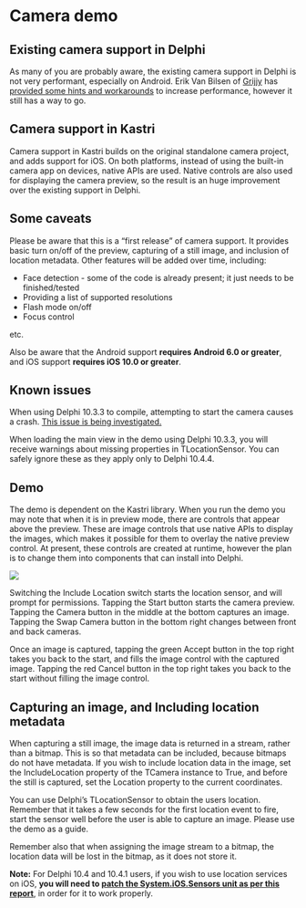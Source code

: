 # Camera demo

## Existing camera support in Delphi

As many of you are probably aware, the existing camera support in Delphi is not very performant, especially on Android. Erik Van Bilsen of [Grijjy](https://blog.grijjy.com/) has [provided some hints and workarounds](https://quality.embarcadero.com/browse/RSP-10592) to increase performance, however it still has a way to go.

## Camera support in Kastri

Camera support in Kastri builds on the original standalone camera project, and adds support for iOS. On both platforms, instead of using the built-in camera app on devices, native APIs are used. Native controls are also used for displaying the camera preview, so the result is an huge improvement over the existing support in Delphi.

## Some caveats

Please be aware that this is a “first release” of camera support. It provides basic turn on/off of the preview, capturing of a still image, and inclusion of location metadata. Other features will be added over time, including:

*   Face detection - some of the code is already present; it just needs to be finished/tested
*   Providing a list of supported resolutions
*   Flash mode on/off
*   Focus control

etc.

Also be aware that the Android support **requires Android 6.0 or greater**, and iOS support **requires iOS 10.0 or greater**.

## Known issues

When using Delphi 10.3.3 to compile, attempting to start the camera causes a crash. [This issue is being investigated.](https://github.com/DelphiWorlds/Kastri/issues/20)

When loading the main view in the demo using Delphi 10.3.3, you will receive warnings about missing properties in TLocationSensor. You can safely ignore these as they apply only to Delphi 10.4.4.

## Demo

The demo is dependent on the Kastri library. When you run the demo you may note that when it is in preview mode, there are controls that appear above the preview. These are image controls that use native APIs to display the images, which makes it possible for them to overlay the native preview control. At present, these controls are created at runtime, however the plan is to change them into components that can install into Delphi.

[![](https://i0.wp.com/delphiworlds.com/wp-content/uploads/2020/11/Screen-Shot-2020-11-06-at-1.01.39-am.png?resize=348%2C751&ssl=1)](https://i0.wp.com/delphiworlds.com/wp-content/uploads/2020/11/Screen-Shot-2020-11-06-at-1.01.39-am.png?ssl=1)

Switching the Include Location switch starts the location sensor, and will prompt for permissions. Tapping the Start button starts the camera preview. Tapping the Camera button in the middle at the bottom captures an image. Tapping the Swap Camera button in the bottom right changes between front and back cameras.

Once an image is captured, tapping the green Accept button in the top right takes you back to the start, and fills the image control with the captured image. Tapping the red Cancel button in the top right takes you back to the start without filling the image control.

## Capturing an image, and Including location metadata

When capturing a still image, the image data is returned in a stream, rather than a bitmap. This is so that metadata can be included, because bitmaps do not have metadata. If you wish to include location data in the image, set the IncludeLocation property of the TCamera instance to True, and before the still is captured, set the Location property to the current coordinates.

You can use Delphi’s TLocationSensor to obtain the users location. Remember that it takes a few seconds for the first location event to fire, start the sensor well before the user is able to capture an image. Please use the demo as a guide.

Remember also that when assigning the image stream to a bitmap, the location data will be lost in the bitmap, as it does not store it.

**Note:** For Delphi 10.4 and 10.4.1 users, if you wish to use location services on iOS, **you will need to [patch the System.iOS.Sensors unit as per this report](https://quality.embarcadero.com/browse/RSP-29859?focusedCommentId=85109&page=com.atlassian.jira.plugin.system.issuetabpanels:comment-tabpanel#comment-85109)**, in order for it to work properly.